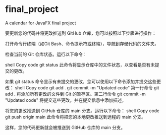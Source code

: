 # final_project
A calendar for JavaFX final project

要更新您的代码并将更改推送到 GitHub 仓库，您可以按照以下步骤进行操作：

打开命令行终端（如Git Bash、命令提示符或终端），导航到存储代码的文件夹。

检查当前的 Git 仓库状态。运行以下命令：

shell
Copy code
git status
此命令将显示仓库中的文件状态，以查看是否有未提交的更改。

如果 git status 命令显示有未提交的更改，您可以使用以下命令添加并提交这些更改：
shell
Copy code
git add .
git commit -m "Updated code"
第一行命令 git add . 将添加所有更改的文件到 Git 的暂存区。第二行命令 git commit -m "Updated code" 将提交这些更改，并在提交信息中添加描述。

将您的更改推送到 GitHub 仓库的 main 分支。运行以下命令：
shell
Copy code
git push origin main
此命令将把您的本地更改推送到远程的 main 分支。

这样，您的代码更新就会被推送到 GitHub 仓库的 main 分支。
